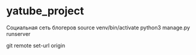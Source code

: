 # yatube_project
Социальная сеть блогеров
source venv/bin/activate
python3 manage.py runserver

git remote set-url origin